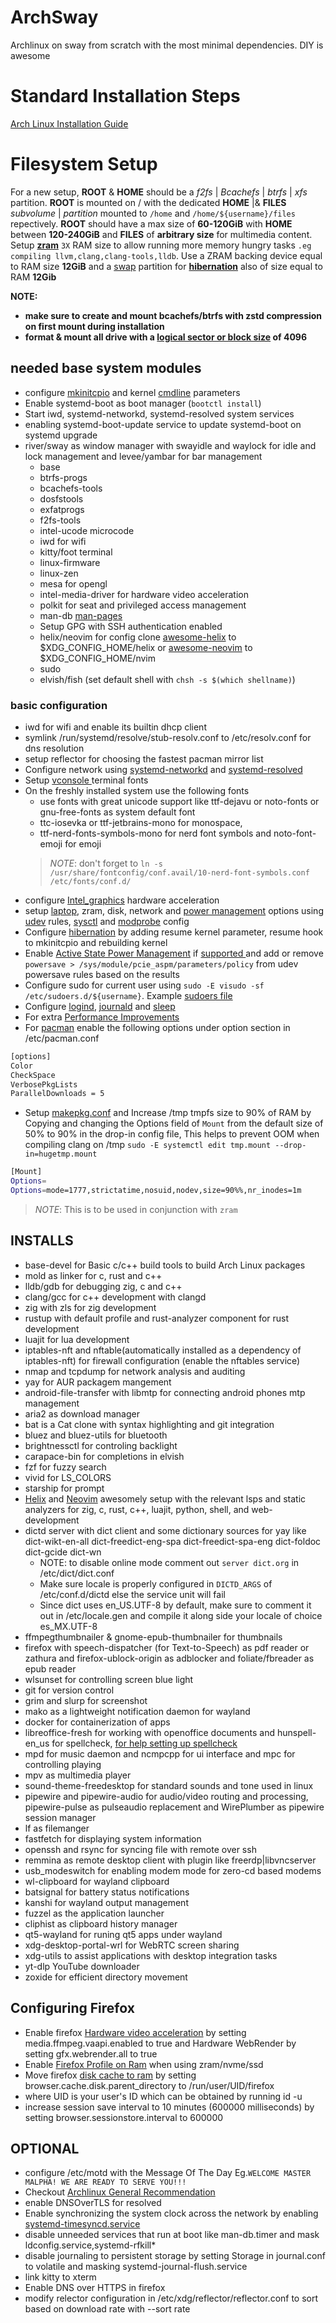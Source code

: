# ArchSway
Archlinux on sway from scratch with the most minimal dependencies. DIY is awesome

# Standard Installation Steps
[Arch Linux Installation Guide](https://wiki.archlinux.org/title/Installation_guide)

# Filesystem Setup
For a new setup, **ROOT** & **HOME** should be a _f2fs_ | _Bcachefs_ | _btrfs_ | _xfs_ partition. **ROOT** is mounted on / with the dedicated **HOME** |& **FILES**
_subvolume_ | _partition_ mounted to `/home` and `/home/${username}/files` repectively. **ROOT** should have a max size of **60-120GiB**
with **HOME** between **120-240GiB** and **FILES** of __arbitrary size__ for multimedia content. Setup [**zram**](https://github.com/Ultra-Code/archsway/blob/master/etc/udev/rules.d/zram.rules) `3X` RAM size to allow running
more memory hungry tasks `.eg compiling llvm,clang,clang-tools,lldb`. Use a ZRAM backing device equal to RAM size **12GiB** and a [swap](https://github.com/Ultra-Code/archsway/blob/master/etc/fstab) partition for [**hibernation**](https://github.com/Ultra-Code/archsway/blob/master/etc/kernel/cmdline) also of size equal to RAM **12Gib**

**NOTE:**
- **make sure to create and mount bcachefs/btrfs with zstd compression on first mount during installation**
- **format & mount all drive with a [logical sector or block size](https://wiki.archlinux.org/title/Advanced_Format) of 4096**

## needed base system modules

- configure [mkinitcpio](https://github.com/Ultra-Code/archsway/blob/master/etc/mkinitcpio.conf.d/compression.conf) and kernel [cmdline](https://github.com/Ultra-Code/archsway/blob/master/etc/kernel/cmdline) parameters
- Enable systemd-boot as boot manager (`bootctl install`)
- Start iwd, systemd-networkd, systemd-resolved system services
- enabling systemd-boot-update service to update systemd-boot on systemd upgrade
- river/sway as window manager with swayidle and waylock for idle and lock management and levee/yambar for bar management
    - base
    - btrfs-progs
    - bcachefs-tools
    - dosfstools
    - exfatprogs
    - f2fs-tools
    - intel-ucode microcode
    - iwd for wifi
    - kitty/foot terminal
    - linux-firmware
    - linux-zen
    - mesa for opengl
    - intel-media-driver for hardware video acceleration
    - polkit for seat and privileged access management
    - man-db [man-pages](https://wiki.archlinux.org/title/Man_page)
    - Setup GPG with SSH authentication enabled
    - helix/neovim for config clone [awesome-helix](https://github.com/Ultra-Code/awesome-helix.git) to $XDG_CONFIG_HOME/helix or [awesome-neovim](https://github.com/Ultra-Code/awesome-neovim.git) to $XDG_CONFIG_HOME/nvim
    - sudo
    - elvish/fish (set default shell with `chsh -s $(which shellname)`)

### basic configuration

- iwd for wifi and enable its builtin dhcp client
- symlink /run/systemd/resolve/stub-resolv.conf to /etc/resolv.conf for dns resolution
- setup reflector for choosing the fastest pacman mirror list
- Configure network using [systemd-networkd](https://github.com/Ultra-Code/archsway/tree/master/etc/systemd/network) and [systemd-resolved](https://github.com/Ultra-Code/archsway/tree/master/etc/systemd/resolved.conf.d) 
- Setup [vconsole ](https://github.com/Ultra-Code/archsway/blob/master/etc/vconsole.conf) terminal fonts
- On the freshly installed system use the following fonts
    + use fonts with great unicode support like ttf-dejavu or noto-fonts or gnu-free-fonts as system default font
    + ttc-iosevka  or ttf-jetbrains-mono for monospace,
    + ttf-nerd-fonts-symbols-mono for nerd font symbols and noto-font-emoji for emoji
    >_NOTE_: don't forget to `ln -s /usr/share/fontconfig/conf.avail/10-nerd-font-symbols.conf /etc/fonts/conf.d/`
- configure [Intel_graphics](https://wiki.archlinux.org/title/Intel_graphics) hardware acceleration
- setup [laptop](https://wiki.archlinux.org/title/Laptop), zram, disk, network and [power management](https://wiki.archlinux.org/title/Power_management) options using [udev](https://github.com/Ultra-Code/archsway/tree/master/etc/udev/rules.d) rules, [sysctl](https://github.com/Ultra-Code/archsway/tree/master/etc/sysctl.d) and [modprobe](https://github.com/Ultra-Code/archsway/tree/master/etc/modprobe.d) config
- Configure [hibernation](https://github.com/Ultra-Code/archsway/tree/master/etc/modprobe.d) by adding resume kernel parameter, resume hook to mkinitcpio and rebuilding kernel
- Enable [Active State Power Management](https://wiki.archlinux.org/title/Power_management#Active_State_Power_Management)
  if [supported ](https://access.redhat.com/documentation/en-us/red_hat_enterprise_linux/7/html/power_management_guide/aspm) and add or remove `powersave > /sys/module/pcie_aspm/parameters/policy` from udev powersave rules based on the results
- Configure sudo for current user using `sudo -E visudo -sf /etc/sudoers.d/${username}`. Example [sudoers file](https://github.com/Ultra-Code/archsway/tree/master/etc/sudoers.d)
- Configure [logind](https://github.com/Ultra-Code/archsway/tree/master/etc/systemd/logind.conf.d), [journald](https://github.com/Ultra-Code/archsway/tree/master/etc/systemd/logind.conf.d) and [sleep](https://github.com/Ultra-Code/archsway/tree/master/etc/systemd/sleep.conf.d)
- For extra [Performance Improvements](https://wiki.archlinux.org/title/Improving_performance)
- For [pacman](https://wiki.archlinux.org/title/Pacman) enable the following options under option section in /etc/pacman.conf
```bash
[options]
Color
CheckSpace
VerbosePkgLists
ParallelDownloads = 5
```
- Setup [makepkg.conf](https://github.com/Ultra-Code/archsway/blob/master/etc/makepkg.conf.d/makepkg.conf) and Increase /tmp tmpfs size to 90% of RAM by Copying and changing the Options field of `Mount` from the default size of 50% to 90% in the drop-in config file, This helps to prevent OOM when compiling clang on /tmp `sudo -E systemctl edit tmp.mount --drop-in=hugetmp.mount`
```bash
[Mount]
Options=
Options=mode=1777,strictatime,nosuid,nodev,size=90%%,nr_inodes=1m
```
>_NOTE_: This is to be used in conjunction with `zram`

## INSTALLS
- base-devel for Basic c/c++ build tools to build Arch Linux packages
- mold as linker for c, rust and c++
- lldb/gdb for debugging zig, c and c++
- clang/gcc for c++ development with clangd
- zig with zls for zig development
- rustup with default profile and rust-analyzer component for rust development
- luajit for lua development
- iptables-nft and nftable(automatically installed as a dependency of iptables-nft) for firewall configuration (enable the nftables service)
- nmap and tcpdump for network analysis and auditing
- yay for AUR packagem mangement
- android-file-transfer with libmtp for connecting android phones mtp management
- aria2 as download manager
- bat is a Cat clone with syntax highlighting and git integration
- bluez and bluez-utils for bluetooth
- brightnessctl for controling backlight
- carapace-bin for completions in elvish
- fzf for fuzzy search
- vivid for LS_COLORS
- starship for prompt
- [Helix](https://github.com/Ultra-Code/awesome-helix) and [Neovim](https://github.com/Ultra-Code/awesome-neovim) awesomely setup with the relevant lsps and static analyzers for zig, c, rust, c++, luajit, python, shell, and web-development
- dictd server with dict client and some dictionary sources for yay like dict-wikt-en-all dict-freedict-eng-spa dict-freedict-spa-eng dict-foldoc dict-gcide dict-wn
    - NOTE: to disable online mode comment out `server dict.org` in  /etc/dict/dict.conf
    - Make sure locale is properly configured in `DICTD_ARGS` of /etc/conf.d/dictd else the service unit will fail
    - Since dict uses en_US.UTF-8 by default, make sure to comment it out in /etc/locale.gen and compile it along side your locale of choice es_MX.UTF-8
- ffmpegthumbnailer & gnome-epub-thumbnailer for thumbnails
- firefox with speech-dispatcher (for Text-to-Speech) as pdf reader or zathura and firefox-ublock-origin as adblocker and foliate/fbreader as epub reader
- wlsunset for controlling screen blue light
- git for version control
- grim and slurp for screenshot
- mako as a lightweight notification daemon for wayland
- docker for containerization of apps
- libreoffice-fresh for working with openoffice documents and hunspell-en_us for spellcheck, [for help setting up spellcheck](https://ask.libreoffice.org/t/how-do-you-get-the-spell-checker-to-work/28998)
- mpd for music daemon and ncmpcpp for ui interface and mpc for controlling playing
- mpv as multimedia player
- sound-theme-freedesktop for standard sounds and tone used in linux
- pipewire and pipewire-audio for audio/video routing and processing, pipewire-pulse as pulseaudio replacement and WirePlumber as pipewire session manager
- lf as filemanger
- fastfetch for displaying system information
- openssh and rsync for syncing file with remote over ssh
- remmina as remote desktop client with plugin like freerdp|libvncserver
- usb_modeswitch for enabling modem mode for zero-cd based modems
- wl-clipboard for wayland clipboard
- batsignal for battery status notifications
- kanshi for wayland output management
- fuzzel as the application launcher
- cliphist as clipboard history manager
- qt5-wayland for runing qt5 apps under wayland
- xdg-desktop-portal-wrl for WebRTC screen sharing
- xdg-utils to assist applications with desktop integration tasks
- yt-dlp YouTube downloader
- zoxide for efficient directory movement

## Configuring Firefox
- Enable firefox [Hardware video acceleration](https://wiki.archlinux.org/title/Firefox#Hardware_video_acceleration) by setting media.ffmpeg.vaapi.enabled to true and Hardware WebRender by setting gfx.webrender.all to true
- Enable [Firefox Profile on Ram](https://wiki.archlinux.org/title/Firefox/Profile_on_RAM) when using zram/nvme/ssd
- Move firefox [disk cache to ram](https://wiki.archlinux.org/title/Firefox/Tweaks#Move_disk_cache_to_RAM) by setting browser.cache.disk.parent_directory to /run/user/UID/firefox
- where UID is your user's ID which can be obtained by running id -u
- increase session save interval to 10 minutes (600000 milliseconds) by setting browser.sessionstore.interval to 600000


## OPTIONAL
- configure /etc/motd with the Message Of The Day Eg.`WELCOME MASTER MALPHA! WE ARE READY TO SERVE YOU!!!`
- Checkout [Archlinux General Recommendation](https://wiki.archlinux.org/title/Firefox/Profile_on_RAM#Place_profile_in_RAM_manually)
- enable DNSOverTLS for resolved
- Enable synchronizing the system clock across the network by enabling [systemd-timesyncd.service](https://wiki.archlinux.org/title/Systemd-timesyncd)
- disable unneeded services that run at boot like man-db.timer and mask ldconfig.service,systemd-rfkill*
- disable journaling to persistent storage by setting Storage in journal.conf to volatile and masking systemd-journal-flush.service
- link kitty to xterm
- Enable DNS over HTTPS in firefox
- modify relector configuration in /etc/xdg/reflector/reflector.conf to sort based on download rate with --sort rate
